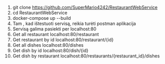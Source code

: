 1. git clone https://github.com/SuperMario4242/RestaurantWebService
2. cd RestaurantWebService
3. docker-compose up --build
4. Tam , kad ištestuoti servisą, reikia turėti postman aplikacija
5. Servisą galima pasiekti per localhost:80
6.  Get all restaurant localhost:80/restaurant
7.  Get  restaurant by id localhost:80/restaurant/{id} 
8.  Get all dishes localhost:80/dishes
9.  Get dish by id localhost:80/dish/{id}
10.  Get dish by restaurant localhost:80/restaurants/{restaurant_id}/dishes
